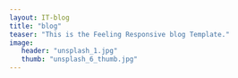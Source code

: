 ```yaml
---
layout: IT-blog
title: "blog"
teaser: "This is the Feeling Responsive blog Template."
image:
   header: "unsplash_1.jpg"
   thumb: "unsplash_6_thumb.jpg"
---
```


